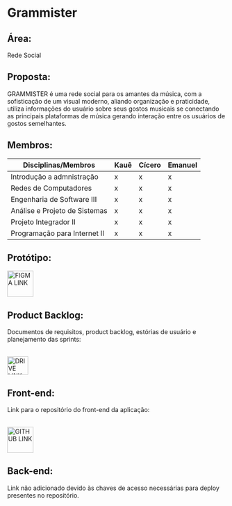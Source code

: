 <h1>Grammister</h1>

<h2>Área:</h2>

<p>Rede Social</p>

<h2>Proposta:</h2>
<p>
GRAMMISTER é uma rede social para os amantes da música, com a sofisticação de um visual moderno,
aliando organização e praticidade, utiliza informações do usuário sobre seus gostos musicais se conectando as
principais plataformas de música gerando interação entre os usuários de gostos semelhantes.
</p>
<h2>Membros:</h2>
<table>
<thead>
  <tr>
    <th>Disciplinas/Membros</th>
    <th>Kauê</th>
    <th>Cícero</th>
    <th>Emanuel</th>
  </tr>
</thead>
<tbody>
  <tr>
    <td>Introdução a admnistração<br></td>
    <td>x</td>
    <td>x</td>
    <td>x</td>
  </tr>
  <tr>
    <td>Redes de Computadores</td>
    <td>x</td>
    <td>x</td>
    <td>x</td>
  </tr>
  <tr>
    <td>Engenharia de Software III</td>
    <td>x</td>
    <td>x</td>
    <td>x</td>
  </tr>
  <tr>
    <td>Análise e Projeto de Sistemas</td>
    <td>x</td>
    <td>x</td>
    <td>x</td>
  </tr>
  <tr>
    <td>Projeto Integrador II</td>
    <td>x</td>
    <td>x</td>
    <td>x</td>
  </tr>
  <tr>
    <td>Programação para Internet II</td>
    <td>x</td>
    <td>x</td>
    <td>x</td>
  </tr>
</tbody>
</table>

<h2>Protótipo:</h2>

<a href="https://www.figma.com/file/cnIHwo6wrFMJOcek5u9n64/Grammister?node-id=212%3A2" target="_blank"><img src="https://upload.wikimedia.org/wikipedia/commons/3/33/Figma-logo.svg" alt="FIGMA LINK" width="60" height="60"></a>

<h2>Product Backlog:</h2>

<p>
  Documentos de requisitos, product backlog, estórias de usuário e planejamento das sprints: 
</p>

<br>
<a href="https://drive.google.com/drive/folders/1OXLWQ9bAqSNysKEEyOG2rk1LQX9rQnLU?usp=sharing" target="_blank"><img src="https://upload.wikimedia.org/wikipedia/commons/d/da/Google_Drive_logo.png" alt="DRIVE LINK" width="48" height="42"></a>

<h2>Front-end:</h2>

<p>
   Link para o repositório do front-end da aplicação: 
</p>
<br>
<a href="https://github.com/SetCode-Ready/grammister-ui" target="_blank"><img src="https://upload.wikimedia.org/wikipedia/commons/thumb/9/91/Octicons-mark-github.svg/2048px-Octicons-mark-github.svg.png" alt="GITHUB LINK" width="60" height="60"></a>

<h2>Back-end:</h2>

<p>
   Link não adicionado devido às chaves de acesso necessárias para deploy presentes no repositório.
</p>
